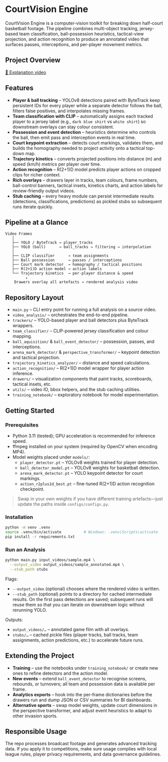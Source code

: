 # CourtVision Engine

CourtVision Engine is a computer-vision toolkit for breaking down half-court basketball footage. The
pipeline combines multi-object tracking, jersey-based team classification,
ball-possession heuristics, tactical-view projection, and action recognition to
produce an annotated video that surfaces passes, interceptions, and per-player
movement metrics.

## Project Overview
[🎥 Explanation video](https://drive.google.com/file/d/1-hqNvQog2tOV4v0bxwxdczk2CtINs8SM/view?usp=sharing)

## Features
- **Player & ball tracking** – YOLOv8 detections paired with ByteTrack keep
  persistent IDs for every player while a separate detector follows the ball,
  filters false positives, and interpolates missing frames.
- **Team classification with CLIP** – automatically assigns each tracked player
  to a jersey label (e.g., `dark blue shirt` vs `white shirt`) so downstream
  overlays can stay colour consistent.
- **Possession and event detection** – heuristics determine who controls the
  ball, then emit pass and interception events in real time.
- **Court keypoint extraction** – detects court markings, validates them, and
  builds the homography needed to project activity onto a tactical top-down
  map.
- **Trajectory kinetics** – converts projected positions into distance (m) and
  speed (km/h) metrics per player over time.
- **Action recognition** – R(2+1)D model predicts player actions on cropped
  clips for richer context.
- **Rich overlays** – drawers layer in tracks, team colours, frame numbers,
  ball-control banners, tactical insets, kinetics charts, and action labels for
  review-friendly output videos.
- **Stub caching** – every heavy module can persist intermediate results
  (detections, classifications, predictions) as pickled stubs so subsequent runs
  iterate quickly.

## Pipeline at a Glance
```
Video Frames
   │
   ├── YOLO / ByteTrack → player_tracks
   ├── YOLO (ball)      → ball_tracks → filtering → interpolation
   │
   ├── CLIP classifier      → team assignments
   ├── Ball possession      → passes / interceptions
   ├── Court mark detector  → homography / tactical positions
   ├── R(2+1)D action model → action labels
   └── Trajectory kinetics  → per-player distance & speed
         ↓
    Drawers overlay all artefacts → rendered analysis video
```

## Repository Layout
- `main.py` – CLI entry point for running a full analysis on a source video.
- `video_analysis/` – orchestrates the end-to-end pipeline.
- `trackers/` – YOLO-based player and ball detectors plus ByteTrack wrappers.
- `team_classifier/` – CLIP-powered jersey classification and colour mapping.
- `ball_aquisition/` & `ball_event_detector/` – possession, passes, and interceptions.
- `arena_mark_detector/` & `perspective_transformer/` – keypoint detection and tactical projection.
- `trajectory_kinetics_analyzer/` – distance and speed calculations.
- `action_recognition/` – R(2+1)D model wrapper for player action inference.
- `drawers/` – visualization components that paint tracks, scoreboards, tactical insets, etc.
- `utils/` – video IO, bbox helpers, and the stub caching utilities.
- `training_notebook/` – exploratory notebook for model experimentation.

## Getting Started

### Prerequisites
- Python 3.11 (tested); GPU acceleration is recommended for inference speed.
- ffmpeg installed on your system (required by OpenCV when encoding MP4).
- Model weights placed under `models/`:
  - `player_detector.pt` – YOLOv8 weights trained for player detection.
  - `ball_detector_model.pt` – YOLOv8 weights for basketball detection.
  - `arena_mark_detector.pt` – YOLO keypoint detector for court markings.
  - `action_r2plus1d_best.pt` – fine-tuned R(2+1)D action recognition checkpoint.

> Swap in your own weights if you have different training artefacts—just update
> the paths inside `configs/configs.py`.

### Installation
```bash
python -m venv .venv
source .venv/bin/activate          # Windows: .venv\Scripts\activate
pip install -r requirements.txt
```

### Run an Analysis
```bash
python main.py input_videos/sample.mp4 \
  --output_video output_videos/sample_annotated.mp4 \
  --stub_path stubs
```

Flags:
- `--output_video` (optional) chooses where the rendered video is written.
- `--stub_path` (optional) points to a directory for cached intermediate
  results. On the first pass detections are saved; subsequent runs will reuse
  them so that you can iterate on downstream logic without rerunning YOLO.

Outputs:
- `output_videos/…` – annotated game film with all overlays.
- `stubs/…` – cached pickle files (player tracks, ball tracks, team assignments,
  action predictions, etc.) to accelerate future runs.

## Extending the Project
- **Training** – use the notebooks under `training_notebook/` or create new ones
  to refine detectors and the action model.
- **New events** – extend `ball_event_detector` to recognise screens, rebounds,
  or turnovers; all team and possession data is available per frame.
- **Analytics exports** – hook into the per-frame dictionaries before the
  drawers run and dump JSON or CSV summaries for BI dashboards.
- **Alternative sports** – swap model weights, update court dimensions in the
  perspective transformer, and adjust event heuristics to adapt to other
  invasion sports.

## Responsible Usage
The repo processes broadcast footage and generates advanced tracking data. If
you apply it to competitions, make sure usage complies with local league rules,
player privacy requirements, and data governance guidelines.
